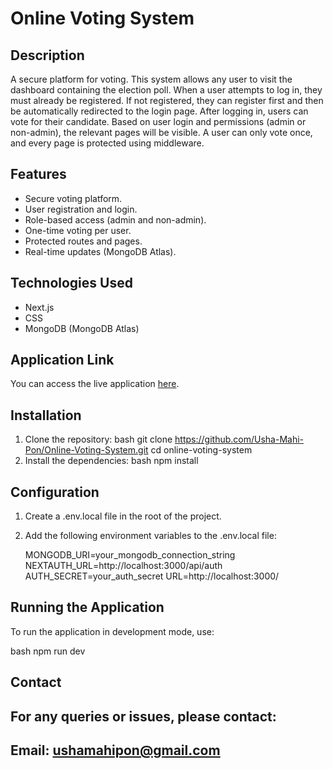 # Online Voting System

## Description

A secure platform for voting. This system allows any user to visit the dashboard containing the election poll. When a user attempts to log in, they must already be registered. If not registered, they can register first and then be automatically redirected to the login page. After logging in, users can vote for their candidate. Based on user login and permissions (admin or non-admin), the relevant pages will be visible. A user can only vote once, and every page is protected using middleware.

## Features

- Secure voting platform.
- User registration and login.
- Role-based access (admin and non-admin).
- One-time voting per user.
- Protected routes and pages.
- Real-time updates (MongoDB Atlas).

## Technologies Used

- Next.js
- CSS
- MongoDB (MongoDB Atlas)

 ## Application Link

You can access the live application [here](https://online-voting-system-iota.vercel.app/).


## Installation

1. Clone the repository:
   bash
   git clone https://github.com/Usha-Mahi-Pon/Online-Voting-System.git
   cd online-voting-system
2. Install the dependencies:
   bash
   npm install

## Configuration

1. Create a .env.local file in the root of the project.
2. Add the following environment variables to the .env.local file:

   MONGODB_URI=your_mongodb_connection_string
   NEXTAUTH_URL=http://localhost:3000/api/auth
   AUTH_SECRET=your_auth_secret
   URL=http://localhost:3000/

## Running the Application

To run the application in development mode, use:

bash
npm run dev

## Contact

## For any queries or issues, please contact:

## Email: ushamahipon@gmail.com
